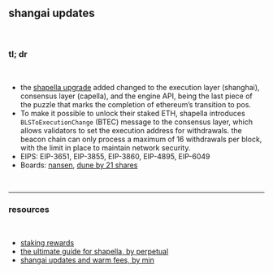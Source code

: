 ## shangai updates

<br>

### tl; dr

<br>

* the [shapella upgrade](https://blog.ethereum.org/2023/03/28/shapella-mainnet-announcement) added changed to the execution layer (shanghai), consensus layer (capella), and the engine API, being the last piece of the puzzle that marks the completion of ethereum’s transition to pos. 
* To make it possible to unlock their staked ETH, shapella introduces `BLSToExecutionChange` (BTEC) message to the consensus layer, which allows validators to set the execution address for withdrawals. the beacon chain can only process a maximum of 16 withdrawals per block, with the limit in place to maintain network security.
* EIPS: EIP-3651, EIP-3855, EIP-3860, EIP-4895, EIP-6049
* Boards: [nansen](https://twitter.com/nansen_ai/status/1645696820348321793), [dune by 21 shares](https://dune.com/21shares_research/shanghai-upgrade-coundown)



<br>

---

### resources

<br>

* [staking rewards](https://www.stakingrewards.com/)
* [the ultimate guide for shapella, by perpetual](https://perpprotocol.mirror.xyz/Ng0NmBHmMgOKfrZhtR_lDv1JG-Out79NUB5b0OfLDB8)
* [shangai updates and warm fees, by min](https://www.livemint.com/market/cryptocurrency/ethereum-insiders-to-get-fee-cuts-that-others-won-t-in-upgrade-11667749979740.html)


